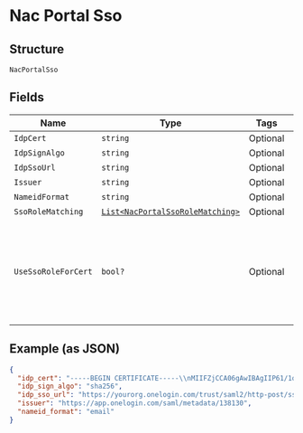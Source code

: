 
# Nac Portal Sso

## Structure

`NacPortalSso`

## Fields

| Name | Type | Tags | Description |
|  --- | --- | --- | --- |
| `IdpCert` | `string` | Optional | - |
| `IdpSignAlgo` | `string` | Optional | - |
| `IdpSsoUrl` | `string` | Optional | - |
| `Issuer` | `string` | Optional | - |
| `NameidFormat` | `string` | Optional | - |
| `SsoRoleMatching` | [`List<NacPortalSsoRoleMatching>`](../../doc/models/nac-portal-sso-role-matching.md) | Optional | - |
| `UseSsoRoleForCert` | `bool?` | Optional | if it's desired to inject a role into Cert's Subject (so it can be used later on in policy) |

## Example (as JSON)

```json
{
  "idp_cert": "-----BEGIN CERTIFICATE-----\\nMIIFZjCCA06gAwIBAgIIP61/1qm/uDowDQYJKoZIhvcNAQELBQE\\n-----END CERTIFICATE-----",
  "idp_sign_algo": "sha256",
  "idp_sso_url": "https://yourorg.onelogin.com/trust/saml2/http-post/sso/138130",
  "issuer": "https://app.onelogin.com/saml/metadata/138130",
  "nameid_format": "email"
}
```

